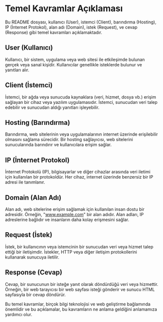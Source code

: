 # Temel Kavramlar Açıklaması

Bu README dosyası, kullanıcı (User), istemci (Client), barındırma (Hosting), IP (İnternet Protokol), alan adı (Domain), istek (Request), ve cevap (Response) gibi temel kavramları açıklamaktadır.

## User (Kullanıcı)

Kullanıcı, bir sistem, uygulama veya web sitesi ile etkileşimde bulunan gerçek veya sanal kişidir. Kullanıcılar genellikle isteklerde bulunur ve yanıtları alır.

## Client (İstemci)

İstemci, bir ağda veya sunucuda kaynaklara (veri, hizmet, dosya vb.) erişim sağlayan bir cihaz veya yazılım uygulamasıdır. İstemci, sunucudan veri talep edebilir ve sunucudan aldığı yanıtları işleyebilir.

## Hosting (Barındırma)

Barındırma, web sitelerinin veya uygulamalarının internet üzerinde erişilebilir olmasını sağlama sürecidir. Bir hosting sağlayıcısı, web sitelerini sunucularında barındırır ve kullanıcılara erişim sağlar.

## IP (İnternet Protokol)

İnternet Protokolü (IP), bilgisayarlar ve diğer cihazlar arasında veri iletimi için kullanılan bir protokoldür. Her cihaz, internet üzerinde benzersiz bir IP adresi ile tanımlanır.

## Domain (Alan Adı)

Alan adı, web sitelerine erişim sağlamak için kullanılan insan dostu bir adresidir. Örneğin, "www.example.com" bir alan adıdır. Alan adları, IP adreslerine bağlıdır ve insanların daha kolay erişmesini sağlar.

## Request (İstek)

İstek, bir kullanıcının veya istemcinin bir sunucudan veri veya hizmet talep ettiği bir iletişimdir. İstekler, HTTP veya diğer iletişim protokollerini kullanarak sunucuya iletilir.

## Response (Cevap)

Cevap, bir sunucunun bir isteğe yanıt olarak döndürdüğü veri veya hizmettir. Örneğin, bir web tarayıcısı bir web sayfası isteği gönderir ve sunucu HTML sayfasıyla bir cevap döndürür.

Bu temel kavramlar, birçok bilgi teknolojisi ve web geliştirme bağlamında önemlidir ve bu açıklamalar, bu kavramların ne anlama geldiğini anlamamıza yardımcı olur.
